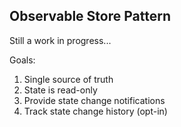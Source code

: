 ## Observable Store Pattern

Still a work in progress...

Goals:
1. Single source of truth
1. State is read-only
1. Provide state change notifications
1. Track state change history (opt-in)